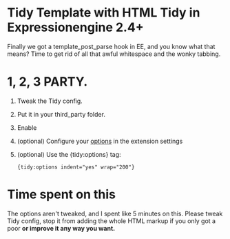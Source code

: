 # Tidy Template with HTML Tidy in Expressionengine 2.4+

Finally we got a template_post_parse hook in EE, and you know what that means? Time to get rid of all that awful whitespace and the wonky tabbing.

# 1, 2, 3 PARTY.

1. Tweak the Tidy config.
2. Put it in your third_party folder.
3. Enable
4. (optional) Configure your [options](http://tidy.sourceforge.net/docs/quickref.html) in the extension settings
5. (optional) Use the {tidy:options} tag:

	`{tidy:options indent="yes" wrap="200"}`

# Time spent on this

The options aren't tweaked, and I spent like 5 minutes on this. Please tweak Tidy config, stop it from adding the whole HTML markup if you only got a poor <b> or improve it any way you want.